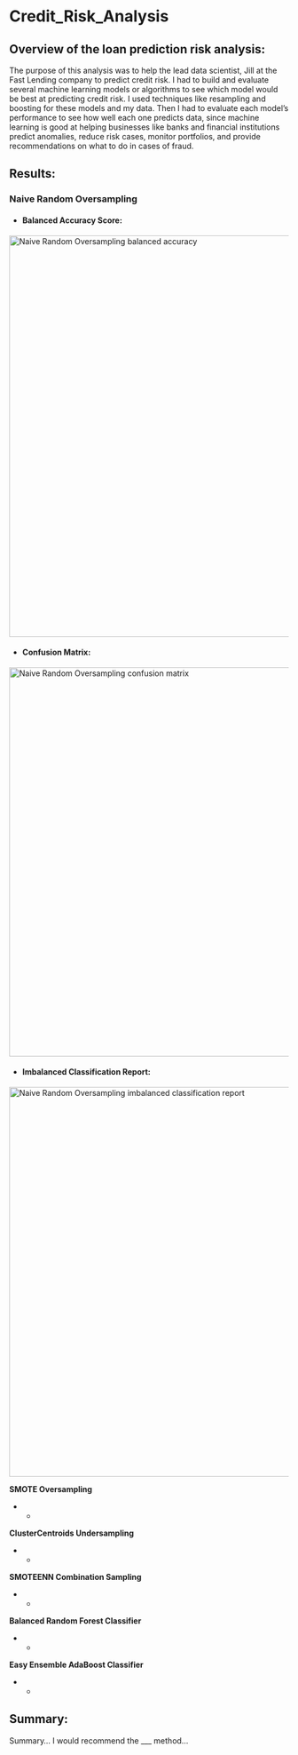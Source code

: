 # Credit_Risk_Analysis
## Overview of the loan prediction risk analysis:
The purpose of this analysis was to help the lead data scientist, Jill at the Fast Lending company to predict credit risk. I had to build and evaluate several machine learning models or algorithms to see which model would be best at predicting credit risk. I used techniques like resampling and boosting for these models and my data. Then I had to evaluate each model’s performance to see how well each one predicts data, since machine learning is good at helping businesses like banks and financial institutions predict anomalies, reduce risk cases, monitor portfolios, and provide recommendations on what to do in cases of fraud. 

## Results:

### Naive Random Oversampling

- #### Balanced Accuracy Score:
<img width="723" alt="Naive Random Oversampling balanced accuracy" src="https://user-images.githubusercontent.com/79742633/125186100-39e0fc00-e1dd-11eb-9d95-dd267a5f608b.png">

- #### Confusion Matrix:
<img width="701" alt="Naive Random Oversampling confusion matrix" src="https://user-images.githubusercontent.com/79742633/125185894-284b2480-e1dc-11eb-82d2-f4870a6eb8cf.png">

- #### Imbalanced Classification Report:
<img width="702" alt="Naive Random Oversampling imbalanced classification report" src="https://user-images.githubusercontent.com/79742633/125185893-27b28e00-e1dc-11eb-9632-e799c23ee3b5.png">


**SMOTE Oversampling**
- -

**ClusterCentroids Undersampling**
- -

**SMOTEENN Combination Sampling**
- -

**Balanced Random Forest Classifier**
- -

**Easy Ensemble AdaBoost Classifier**
- -


## Summary:
Summary… I would recommend the ___ method…

